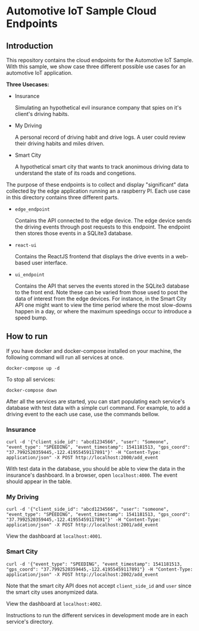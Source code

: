 # Automotive IoT Sample Cloud Endpoints

## Introduction

This repository contains the cloud endpoints for the Automotive IoT Sample. With this sample, we show case three different possible use cases for an automotive IoT application. 

**Three Usecases:**

- Insurance

    Simulating an hypothetical evil insurance company that spies on it's client's driving habits.

- My Driving

    A personal record of driving habit and drive logs. A user could review their driving habits and miles driven.

- Smart City

    A hypothetical smart city that wants to track anonimous driving data to understand the state of its roads and congetions.

The purpose of these endpoints is to collect and display "significant" data collected by the edge application running an a raspberry PI. Each use case in this directory contains three different parts.

- `edge_endpoint`

    Contains the API connected to the edge device. The edge device sends the driving events through post requests to this endpoint. The endpoint then stores those events in a SQLite3 database.


- `react-ui`

    Contains the ReactJS frontend that displays the drive events in a web-based user interface.


- `ui_endpoint`

    Contains the API that serves the events stored in the SQLite3 database to the front end. Note these can be varied from those used to post the data of interest from the edge devices. For instance, in the Smart City API one might want to view the time period where the most slow-downs happen in a day, or where the maximum speedings occur to introduce a speed bump.

## How to run

If you have docker and docker-compose installed on your machine, the following command will run all services at once.

```
docker-compose up -d
```

To stop all services:

```
docker-compose down
```

After all the services are started, you can start populating each service's database with test data with a simple curl command. For example, to add a driving event to the each use case, use the commands bellow.

### Insurance

```
curl -d '{"client_side_id": "abcd1234566", "user": "Someone", "event_type": "SPEEDING", "event_timestamp": 1541181513, "gps_coord": "37.7992520359445,-122.41955459117891"}' -H "Content-Type: application/json" -X POST http://localhost:2000/add_event
```

With test data in the database, you should be able to view the data in the insurance's dashboard. In a browser, open `localhost:4000`. The event should appear in the table.

### My Driving

```
curl -d '{"client_side_id": "abcd1234566", "user": "someone", "event_type": "SPEEDING", "event_timestamp": 1541181513, "gps_coord": "37.7992520359445,-122.41955459117891"}' -H "Content-Type: application/json" -X POST http://localhost:2001/add_event
```

View the dashboard at `localhost:4001`.

### Smart City

```
curl -d '{"event_type": "SPEEDING", "event_timestamp": 1541181513, "gps_coord": "37.7992520359445,-122.41955459117891"} -H "Content-Type: application/json" -X POST http://localhost:2002/add_event
```

Note that the smart city API does not accept `client_side_id` and `user` since the smart city uses anonymized data.

View the dashboard at `localhost:4002`.

Instructions to run the different services in development mode are in each service's directory.